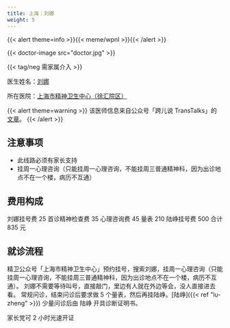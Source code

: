 ```yaml
---
title: 上海｜刘娜
weight: 5
---
```


{{< alert theme=info >}}{{< meme/wpnl >}}{{< /alert >}}

{{< doctor-image src="doctor.jpg" >}}

{{< tag/neg 需家属介入 >}}

医生姓名：[刘娜](http://www.smhc.org.cn/MedicalGuide/contents/51/183.html)

所在医院：[上海市精神卫生中心（徐汇院区）](https://amap.com/place/B0HR6N4LN1)

{{< alert theme=warning >}}
该医师信息来自公众号「跨儿说 TransTalks」的 [文章](https://mp.weixin.qq.com/s/ErLNin2MNaiBZ01Pnul3fQ)。
{{< /alert >}}

## 注意事项

- 此线路必须有家长支持
- 挂周一心理咨询（只能挂周一心理咨询，不能挂周三普通精神科，因为出诊地点不在一个楼，病历不互通）

## 费用构成

刘娜挂号费 25
首诊精神检查费 35
心理咨询费 45
量表 210
陆峥挂号费 500
合计 835 元

## 就诊流程

精卫公众号「上海市精神卫生中心」预约挂号，搜索刘娜，挂周一心理咨询（只能挂周一心理咨询，不能挂周三普通精神科，因为出诊地点不在一个楼，病历不互通）。
刘娜不需要等待叫号，直接敲门，里边有人就在外边等会，没人直接进去看。
常规问诊，结束问诊后要求做 5 个量表，然后再挂陆峥。[陆峥]({{< ref "lu-zheng" >}}) 少量问诊后由 陆峥 开具诊断证明书。

家长党可 2 小时光速开证
